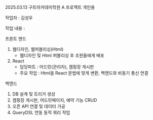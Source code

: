 2025.03.13
구트아카데미학원 A 프로젝트 개인용

작업자 : 김성우

작업 내용 : 

프론트 엔드
  1. 웹디자인, 웹퍼블리싱(Html)
      - 웹디자인 및 Html 퍼블리싱 후 조원들에게 배포
  2. React
      - 담당파트 : 어드민(관리자), 캠핑장 게시판
      - 주요 작업 : Html을 React 문법에 맞게 변환, 백엔드와 비동기 통신 연결
        
 백엔드
  1. DB 설계 및 트리거 생성
  2. 캠핑장 게시판, 어드민페이지, 예약 기능 CRUD
  3. 오픈 API 연결 및 데이터 가공
  4. QueryDSL 연동 동적 쿼리 작업
